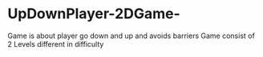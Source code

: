 # UpDownPlayer-2DGame-
Game is about player go down and up and avoids barriers 
Game consist of 2 Levels different in difficulty

